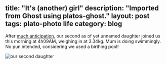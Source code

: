 title: "It's (another) girl"
description: "Imported from Ghost using platos-ghost."
layout: post
tags: plato-photo life
category: blog
---

After [much anticipation](https://www.youtube.com/watch?v=fu2oSmRZL5Y), our second as of yet unnamed daughter joined us this morning at 4h09AM, weighing in at 3.34kg. Mum is doing swimmingly. No pun intended, considering we used a birthing pool!

![our second daughter](/content/images/2016/10/IMG_20161027_150715-3.jpg)
